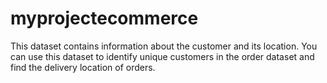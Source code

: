 # myprojectecommerce
This dataset contains information about the customer and its location. You can use this dataset to identify unique customers in the order dataset and find the delivery location of orders. 
